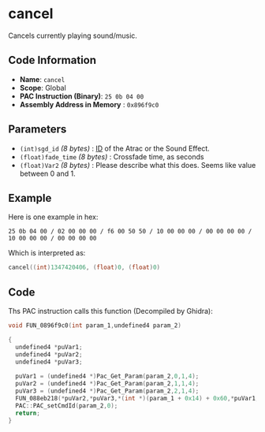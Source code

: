 # cancel

Cancels currently playing sound/music.

## Code Information

- **Name**: `cancel`
- **Scope**: Global
- **PAC Instruction (Binary)**: `25 0b 04 00`
- **Assembly Address in Memory** : `0x896f9c0`

## Parameters

- `(int)sgd_id` *(8 bytes)* : [ID](./guide/reference-table.md#musicsound-list-for-playatrac-etc) of the Atrac or the Sound Effect.
- `(float)fade_time` *(8 bytes)* : Crossfade time, as seconds
- `(float)Var2` *(8 bytes)* : Please describe what this does. Seems like value between 0 and 1.

## Example

Here is one example in hex:

```25 0b 04 00 / 02 00 00 00 / f6 00 50 50 / 10 00 00 00 / 00 00 00 00 / 10 00 00 00 / 00 00 00 00```

Which is interpreted as:

```c
cancel((int)1347420406, (float)0, (float)0)
```

## Code

Ths PAC instruction calls this function (Decompiled by Ghidra):

```c
void FUN_0896f9c0(int param_1,undefined4 param_2)

{
  undefined4 *puVar1;
  undefined4 *puVar2;
  undefined4 *puVar3;
  
  puVar1 = (undefined4 *)Pac_Get_Param(param_2,0,1,4);
  puVar2 = (undefined4 *)Pac_Get_Param(param_2,1,1,4);
  puVar3 = (undefined4 *)Pac_Get_Param(param_2,2,1,4);
  FUN_088eb218(*puVar2,*puVar3,*(int *)(param_1 + 0x14) + 0x60,*puVar1,1);
  PAC::PAC_setCmdId(param_2,0);
  return;
}
```

